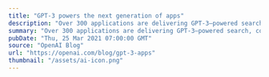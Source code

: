 ```yaml
---
title: "GPT-3 powers the next generation of apps"
description: "Over 300 applications are delivering GPT-3–powered search, conversation, text completion, and other advanced AI features through our API."
summary: "Over 300 applications are delivering GPT-3–powered search, conversation, text completion, and other advanced AI features through our API."
pubDate: "Thu, 25 Mar 2021 07:00:00 GMT"
source: "OpenAI Blog"
url: "https://openai.com/blog/gpt-3-apps"
thumbnail: "/assets/ai-icon.png"
---
```


